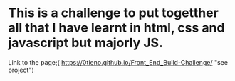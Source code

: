 # This is a challenge to put togetther all that I have learnt in html, css and javascript but majorly JS.
Link to the page;( https://0tieno.github.io/Front_End_Build-Challenge/ "see project")